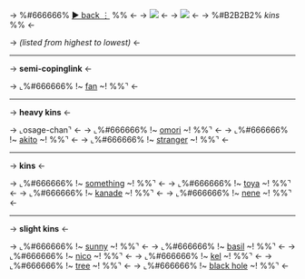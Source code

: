 -> %#666666% [► back ⋮](https://rentry.co/osagers-vi) %% <-
-> ![](https://autism.crd.co/assets/images/gallery01/56efa48d_original.png?v=69d6a439) <-
-> ![](https://whartthe.carrd.co/assets/images/image16.png?v=9431fb88) <-
-> %#B2B2B2% *kins* %% <-

-> *(listed from highest to lowest)* <-

***

-> **semi-copinglink** <-

-> ⌞%#666666% !~ [fan](https://inanimateinsanity.fandom.com/wiki/Fan) ~! %%⌝ <-

***

-> **heavy kins** <-

-> ⌞osage-chan⌝ <-
-> ⌞%#666666% !~ [omori](https://omori.fandom.com/wiki/OMORI) ~! %%⌝ <-
-> ⌞%#666666% !~ [akito](https://projectsekai.fandom.com/wiki/Shinonome_Akito) ~! %%⌝ <-
-> ⌞%#666666% !~ [stranger](https://omori.fandom.com/wiki/STRANGER) ~! %%⌝ <-

***

-> **kins** <-

-> ⌞%#666666% !~ [something](https://omori.fandom.com/wiki/SOMETHING) ~! %%⌝ <-
-> ⌞%#666666% !~ [toya](https://projectsekai.fandom.com/wiki/Aoyagi_Toya) ~! %%⌝ <-
-> ⌞%#666666% !~ [kanade](https://projectsekai.fandom.com/wiki/Yoisaki_Kanade) ~! %%⌝ <-
-> ⌞%#666666% !~ [nene](https://projectsekai.fandom.com/wiki/Kusanagi_Nene) ~! %%⌝ <-

***

-> **slight kins** <-

-> ⌞%#666666% !~ [sunny](https://omori.fandom.com/wiki/SUNNY) ~! %%⌝ <-
-> ⌞%#666666% !~ [basil](https://omori.fandom.com/wiki/BASIL?so=search) ~! %%⌝ <-
-> ⌞%#666666% !~ [nico](https://hooky.fandom.com/wiki/Nico) ~! %%⌝ <-
-> ⌞%#666666% !~ [kel](https://omori.fandom.com/wiki/KEL) ~! %%⌝ <-
-> ⌞%#666666% !~ [tree](https://battlefordreamisland.fandom.com/wiki/Tree) ~! %%⌝ <-
-> ⌞%#666666% !~ [black hole](https://battlefordreamisland.fandom.com/wiki/Black_Hole) ~! %%⌝ <-